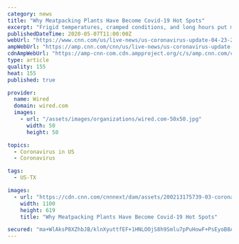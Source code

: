```yaml
---
category: news
title: "Why Meatpacking Plants Have Become Covid-19 Hot Spots"
excerpt: "Frigid temperatures, cramped conditions, and long hours put meat processing workers at higher risk for contracting the novel coronavirus."
publishedDateTime: 2020-05-07T11:00:00Z
webUrl: "https://www.cnn.com/us/live-news/us-coronavirus-update-04-23-20/h_6ca0ab14f6c07f1c78dd830d0e02cc6f"
ampWebUrl: "https://amp.cnn.com/cnn/us/live-news/us-coronavirus-update-04-23-20/index.html"
cdnAmpWebUrl: "https://amp-cnn-com.cdn.ampproject.org/c/s/amp.cnn.com/cnn/us/live-news/us-coronavirus-update-04-23-20/index.html"
type: article
quality: 155
heat: 155
published: true

provider:
  name: Wired
  domain: wired.com
  images:
    - url: "/assets/images/organizations/wired.com-50x50.jpg"
      width: 50
      height: 50

topics:
  - Coronavirus in US
  - Coronavirus

tags:
  - US-TX

images:
  - url: "https://cdn.cnn.com/cnnnext/dam/assets/200213175739-03-coronavirus-0213-super-tease.jpg"
    width: 1100
    height: 619
    title: "Why Meatpacking Plants Have Become Covid-19 Hot Spots"

secured: "ma+WlAksP8XZhbJB/klnXyuttfEF+1HNLOOjS8h9Smlu7pPuHowF+PsEyoB8Aa3S/5JMJluHaLpIJeGFEOG5RwknG2BTUHqssHywMPKzo4RnSIIH73pdG39WsiY8deXryAEweTcAJR/P2YnmNn94hZRYfYUFQcZTVR7R1WpddLJ5VEbzSAITEQby6iHjbengvQzHGN2OFvoMO+axXxMA66x0loo2CfRImdkiEnerNyuCf2h6m+ijw+QbxVKeVEewnuZCTu/wCJK+tUzaUSZgoN2g3noUq6odWyPB17MsjeJl7xM8/libm2uzzOe/BA8B7YO+c+sg6vzJ9aeMONUq7VeRFSEcOwTKLwS7LjIBYMizQUTMrGVYleTztyAML54n7rnLKeb/KUd+cbQa/sqyH59+SHW7XMGLXAP51iV+futgn0NJ4D4aDVsx94NtSW0dLFUL4lfcnqtcxuHPq8/s9bfDBada8eyRvHW9cgSMoVQ=;Z2fF8IGPoP2FfN3We+32Dg=="
---
```


